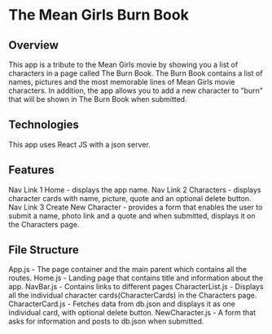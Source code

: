 # The Mean Girls Burn Book

## Overview 
This app is a tribute to the Mean Girls movie by showing you a list of characters in a page called The Burn Book. The Burn Book contains a list of names, pictures and the most memorable lines of Mean Girls movie characters. In addition, the app allows you to add a new character to "burn" that will be shown in The Burn Book when submitted. 

## Technologies
This app uses React JS with a json server.

## Features
Nav Link 1 Home - displays the app name.
Nav Link 2 Characters - displays character cards with name, picture, quote and an optional delete button.
Nav Link 3 Create New Character - provides a form that enables the user to submit a name, photo link and a quote and when submitted, displays it on the Characters page.

## File Structure
App.js - The page container and the main parent which contains all the routes.
Home.js - Landing page that contains title and information about the app.
NavBar.js - Contains links to different pages
CharacterList.js - Displays all the individual character cards(CharacterCards) in the Characters page.
CharacterCard.js - Fetches data from db.json and displays it as one individual card, with optional delete button.
NewCharacter.js - A form that asks for information and posts to db.json when submitted.